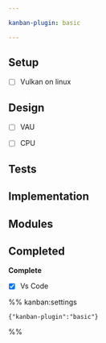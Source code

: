```yaml
---

kanban-plugin: basic

---
```


## Setup

- [ ] Vulkan on linux


## Design

- [ ] VAU
- [ ] CPU


## Tests



## Implementation



## Modules



## Completed

**Complete**
- [x] Vs Code




%% kanban:settings
```
{"kanban-plugin":"basic"}
```
%%